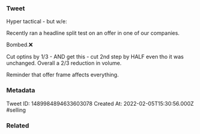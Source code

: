### Tweet
Hyper tactical - but w/e:

Recently ran a headline split test on an offer in one of our companies.

Bombed.❌

Cut optins by 1/3 - AND get this - cut 2nd step by HALF even tho it was unchanged. Overall a 2/3 reduction in volume.

Reminder that offer frame affects everything.

### Metadata
Tweet ID: 1489984894633603078
Created At: 2022-02-05T15:30:56.000Z
#selling 

### Related

